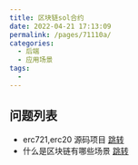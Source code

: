 ```yaml
---
title: 区块链sol合约
date: 2022-04-21 17:13:09
permalink: /pages/71110a/
categories:
  - 后端
  - 应用场景
tags:
  - 
---
```






## 问题列表
  * erc721,erc20 源码项目 [跳转](/pages/9ceb3f/)
  * 什么是区块链有哪些场景 [跳转](/pages/f504b8/)





